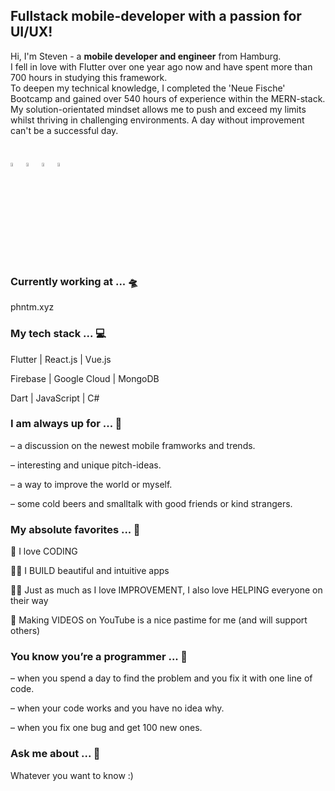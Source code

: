 ## Fullstack mobile-developer with a passion for UI/UX!
Hi, I'm Steven - a **mobile developer and engineer** from Hamburg.  
I fell in love with Flutter over one year ago now and have spent more than 700 hours in studying this framework.   
To deepen my technical knowledge, I completed the 'Neue Fische' Bootcamp and gained over 540 hours of experience within the MERN-stack. 
My solution-orientated mindset allows me to push and exceed my limits whilst thriving in challenging environments. A day without improvement can't be a successful day.

## [<img src="https://www.flaticon.com/svg/static/icons/svg/726/726623.svg" width="4%">](mailto:contact@stevendz.de)  [<img src="https://www.flaticon.com/svg/static/icons/svg/216/216554.svg" width="4%">](https://youtube.com/stevendzcode)  [<img src="https://www.flaticon.com/svg/static/icons/svg/270/270819.svg" width="4%">](https://join.skype.com/invite/kLNzYJfD5T7i) [<img src="https://www.flaticon.com/svg/static/icons/svg/2808/2808001.svg" width="4%">](https://github.com/stevendz/stevendz/blob/main/cv_steven_dzionara.pdf)  

### Currently working at ... 🛸
phntm.xyz

### My tech stack ... 💻
Flutter | React.js | Vue.js

Firebase | Google Cloud | MongoDB

Dart | JavaScript | C#

### I am always up for ... 🍻
– a discussion on the newest mobile framworks and trends.

– interesting and unique pitch-ideas.

– a way to improve the world or myself.

– some cold beers and smalltalk with good friends or kind strangers.

### My absolute favorites ... 🐰
🦄 I love CODING  

👨‍💻 I BUILD beautiful and intuitive apps  

👨‍🏫 Just as much as I love IMPROVEMENT, I also love HELPING everyone on their way  

🎥 Making VIDEOS on YouTube is a nice pastime for me (and will support others)

### You know you’re a programmer ... 🚀
– when you spend a day to find the problem and you fix it with one line of code.

– when your code works and you have no idea why.

– when you fix one bug and get 100 new ones.

### Ask me about ... 💭
Whatever you want to know :)   


